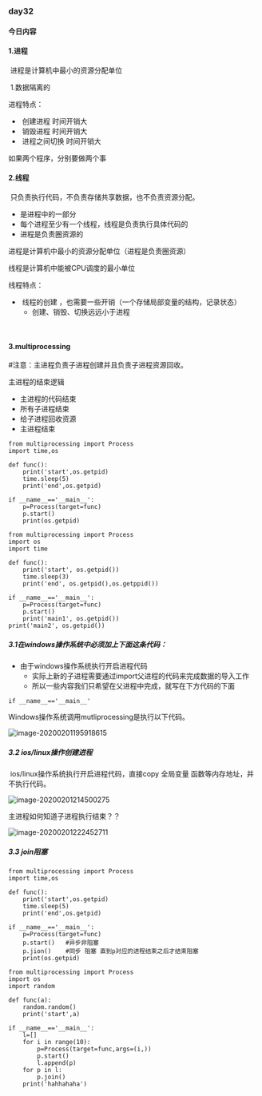 ### day32

#### 今日内容

#### 1.进程

​	进程是计算机中最小的资源分配单位

​			1.数据隔离的

进程特点：

- ​	创建进程	时间开销大
- ​	销毁进程	时间开销大
- ​	进程之间切换 	时间开销大

如果两个程序，分别要做两个事



#### 2.线程

​			只负责执行代码，不负责存储共享数据，也不负责资源分配。

- 是进程中的一部分
- 每个进程至少有一个线程，线程是负责执行具体代码的
- 进程是负责圈资源的



进程是计算机中最小的资源分配单位（进程是负责圈资源）

线程是计算机中能被CPU调度的最小单位

线程特点：

- ​	线程的创建 ，也需要一些开销（一个存储局部变量的结构，记录状态）
  -    创建、销毁、切换远远小于进程

​		

#### 3.multiprocessing

#注意：主进程负责子进程创建并且负责子进程资源回收。

主进程的结束逻辑

- 主进程的代码结束
- 所有子进程结束
- 给子进程回收资源
- 主进程结束

```
from multiprocessing import Process
import time,os

def func():
	print('start',os.getpid)
	time.sleep(5)
	print('end',os.getpid)

if __name__=='__main__':
	p=Process(target=func)
	p.start()
	print(os.getpid)
```

```
from multiprocessing import Process
import os
import time

def func():
    print('start', os.getpid())
    time.sleep(3)
    print('end', os.getpid(),os.getppid())

if __name__=='__main__':
    p=Process(target=func)
    p.start()
    print('main1', os.getpid())
print('main2', os.getpid())
```

##### 3.1在windows操作系统中必须加上下面这条代码： 

- 由于windows操作系统执行开启进程代码
  - 实际上新的子进程需要通过import父进程的代码来完成数据的导入工作
  - 所以一些内容我们只希望在父进程中完成，就写在下方代码的下面

```
if __name__=='__main__'
```

Windows操作系统调用mutliprocessing是执行以下代码。

![image-20200201195918615](C:\Users\davidlu\AppData\Roaming\Typora\typora-user-images\image-20200201195918615.png)

##### 3.2 ios/linux操作创建进程

​	ios/linux操作系统执行开启进程代码，直接copy 全局变量 函数等内存地址，并不执行代码。

![image-20200201214500275](C:\Users\davidlu\AppData\Roaming\Typora\typora-user-images\image-20200201214500275.png)



主进程如何知道子进程执行结束？？

![image-20200201222452711](C:\Users\davidlu\AppData\Roaming\Typora\typora-user-images\image-20200201222452711.png)



##### 3.3 join阻塞

```
from multiprocessing import Process
import time,os

def func():
	print('start',os.getpid)
	time.sleep(5)
	print('end',os.getpid)

if __name__=='__main__':
	p=Process(target=func)
	p.start()	#异步非阻塞
	p.jion()	#同步 阻塞 直到p对应的进程结束之后才结束阻塞
	print(os.getpid)
```

```
from multiprocessing import Process
import os
import random

def func(a):
    random.random()
    print('start',a)

if __name__=='__main__':
    l=[]
    for i in range(10):
        p=Process(target=func,args=(i,))
        p.start()
        l.append(p)
    for p in l:
        p.join()
    print('hahhahaha')

```

